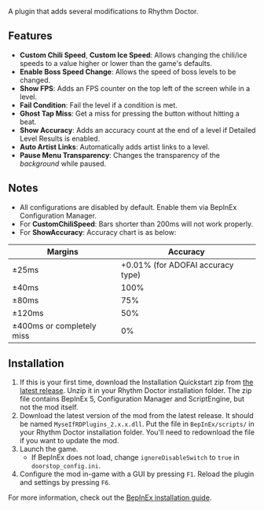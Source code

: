 A plugin that adds several modifications to Rhythm Doctor.

## Features

- **Custom Chili Speed**, **Custom Ice Speed**: Allows changing the chili/ice speeds to a value higher or lower than the game's defaults.
- **Enable Boss Speed Change**: Allows the speed of boss levels to be changed.
- **Show FPS**: Adds an FPS counter on the top left of the screen while in a level.
- **Fail Condition**: Fail the level if a condition is met.
- **Ghost Tap Miss**: Get a miss for pressing the button without hitting a beat.
- **Show Accuracy**: Adds an accuracy count at the end of a level if Detailed Level Results is enabled.
- **Auto Artist Links**: Automatically adds artist links to a level.
- **Pause Menu Transparency**: Changes the transparency of the *background* while paused.


## Notes
- All configurations are disabled by default. Enable them via BepInEx Configuration Manager.
- For **CustomChiliSpeed**: Bars shorter than 200ms will not work properly.
- For **ShowAccuracy**: Accuracy chart is as below:

| Margins | Accuracy |
| --- | --- |
| ±25ms | +0.01% (for ADOFAI accuracy type) |
| ±40ms | 100% |
| ±80ms | 75% |
| ±120ms | 50% |
| ±400ms or completely miss | 0% |

## Installation
1. If this is your first time, download the Installation Quickstart zip from [the latest release](https://github.com/Mysthaps/MyseIfRDPatches/releases/latest/). Unzip it in your Rhythm Doctor installation folder. The zip file contains BepInEx 5, Configuration Manager and ScriptEngine, but not the mod itself.
2. Download the latest version of the mod from the latest release. It should be named `MyseIfRDPlugins_2.x.x.dll`. Put the file in `BepInEx/scripts/` in your Rhythm Doctor installation folder. You'll need to redownload the file if you want to update the mod.
3. Launch the game.
    - If BepInEx does not load, change `ignoreDisableSwitch` to `true` in `doorstop_config.ini`.
4. Configure the mod in-game with a GUI by pressing `F1`. Reload the plugin and settings by pressing `F6`.

For more information, check out the [BepInEx installation guide](https://docs.bepinex.dev/articles/user_guide/installation/index.html).
